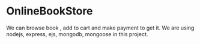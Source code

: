# OnlineBookStore
We can browse book , add to cart and make payment to get it.
We are using nodejs, express, ejs, mongodb, mongoose in this project.
